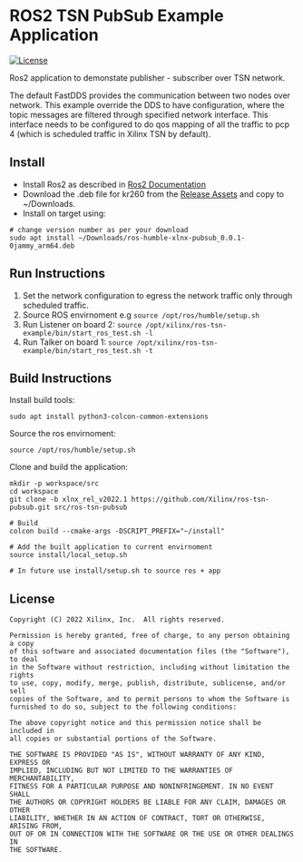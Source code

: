 # ROS2 TSN PubSub Example Application
[![License](https://img.shields.io/badge/license-MIT-green)](./LICENSE)

Ros2 application to demonstate publisher - subscriber over TSN network.

The default FastDDS provides the communication between two nodes over network. This example
override the DDS to have configuration, where the topic messages are filtered through specified
network interface. This interface needs to be configured to do qos mapping of all the traffic to
pcp 4 (which is scheduled traffic in Xilinx TSN by default).

## Install

- Install Ros2 as described in [Ros2 Documentation](https://docs.ros.org/en/humble/Installation/Ubuntu-Install-Debians.html)
- Download the .deb file for kr260 from the [Release Assets](/../../releases) and copy to ~/Downloads.
- Install on target using:
```
# change version number as per your download
sudo apt install ~/Downloads/ros-humble-xlnx-pubsub_0.0.1-0jammy_arm64.deb
```

## Run Instructions

1. Set the network configuration to egress the network traffic only through scheduled traffic.
2. Source ROS envirnoment e.g `source /opt/ros/humble/setup.sh`
3. Run Listener on board 2: `source /opt/xilinx/ros-tsn-example/bin/start_ros_test.sh -l`
4. Run Talker on board 1: `source /opt/xilinx/ros-tsn-example/bin/start_ros_test.sh -t`

## Build Instructions

Install build tools:
```
sudo apt install python3-colcon-common-extensions
```

Source the ros envirnoment:
```
source /opt/ros/humble/setup.sh
```

Clone and build the application:
```
mkdir -p workspace/src
cd workspace
git clone -b xlnx_rel_v2022.1 https://github.com/Xilinx/ros-tsn-pubsub.git src/ros-tsn-pubsub

# Build
colcon build --cmake-args -DSCRIPT_PREFIX="~/install"

# Add the built application to current envirnoment
source install/local_setup.sh

# In future use install/setup.sh to source ros + app
```

## License

```
Copyright (C) 2022 Xilinx, Inc.  All rights reserved.

Permission is hereby granted, free of charge, to any person obtaining a copy
of this software and associated documentation files (the "Software"), to deal
in the Software without restriction, including without limitation the rights
to use, copy, modify, merge, publish, distribute, sublicense, and/or sell
copies of the Software, and to permit persons to whom the Software is
furnished to do so, subject to the following conditions:

The above copyright notice and this permission notice shall be included in
all copies or substantial portions of the Software.

THE SOFTWARE IS PROVIDED "AS IS", WITHOUT WARRANTY OF ANY KIND, EXPRESS OR
IMPLIED, INCLUDING BUT NOT LIMITED TO THE WARRANTIES OF MERCHANTABILITY,
FITNESS FOR A PARTICULAR PURPOSE AND NONINFRINGEMENT. IN NO EVENT SHALL
THE AUTHORS OR COPYRIGHT HOLDERS BE LIABLE FOR ANY CLAIM, DAMAGES OR OTHER
LIABILITY, WHETHER IN AN ACTION OF CONTRACT, TORT OR OTHERWISE, ARISING FROM,
OUT OF OR IN CONNECTION WITH THE SOFTWARE OR THE USE OR OTHER DEALINGS IN
THE SOFTWARE.
```
